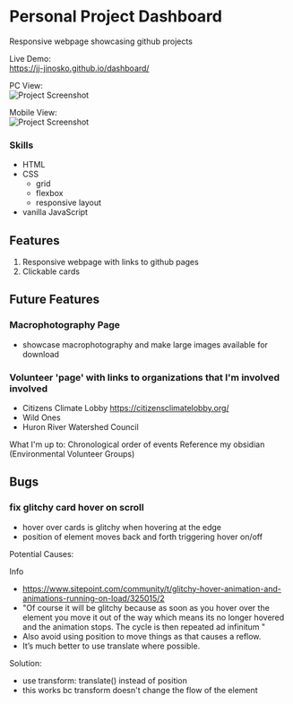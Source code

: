 # Personal Project Dashboard

Responsive webpage showcasing github projects

Live Demo:  
https://jj-jinosko.github.io/dashboard/

PC View:  
![Project Screenshot]()

Mobile View:  
![Project Screenshot]()

### Skills

- HTML
- CSS
  - grid
  - flexbox
  - responsive layout
- vanilla JavaScript

## Features

1. Responsive webpage with links to github pages
2. Clickable cards

## Future Features

### Macrophotography Page

- showcase macrophotography and make large images available for download

### Volunteer 'page' with links to organizations that I'm involved involved

- Citizens Climate Lobby
  https://citizensclimatelobby.org/
- Wild Ones
- Huron River Watershed Council

What I'm up to:
Chronological order of events
Reference my obsidian (Environmental Volunteer Groups)

## Bugs

### fix glitchy card hover on scroll

- hover over cards is glitchy when hovering at the edge
- position of element moves back and forth triggering hover on/off

Potential Causes:

Info

- https://www.sitepoint.com/community/t/glitchy-hover-animation-and-animations-running-on-load/325015/2
- "Of course it will be glitchy because as soon as you hover over the element you move it out of the way which means its no longer hovered and the animation stops. The cycle is then repeated ad infinitum "
- Also avoid using position to move things as that causes a reflow.
- It’s much better to use translate where possible.

Solution:

- use transform: translate() instead of position
- this works bc transform doesn't change the flow of the element
